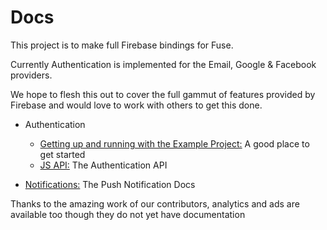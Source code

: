 # Docs

This project is to make full Firebase bindings for Fuse.

Currently Authentication is implemented for the Email, Google & Facebook providers.

We hope to flesh this out to cover the full gammut of features provided by Firebase and would love to work with others to get this done.

- Authentication
    - [Getting up and running with the Example Project:](../src/Firebase.Authentication/Docs/Getting_up_and_running_with_the_Example_Project.md) A good place to get started
    - [JS API:](../src/Firebase.Authentication/Docs/JS_API.md) The Authentication API

- [Notifications:](../src/Firebase.Notifications.Android/Docs/Guide.md) The Push Notification Docs

Thanks to the amazing work of our contributors, analytics and ads are available too though they do not yet have documentation
